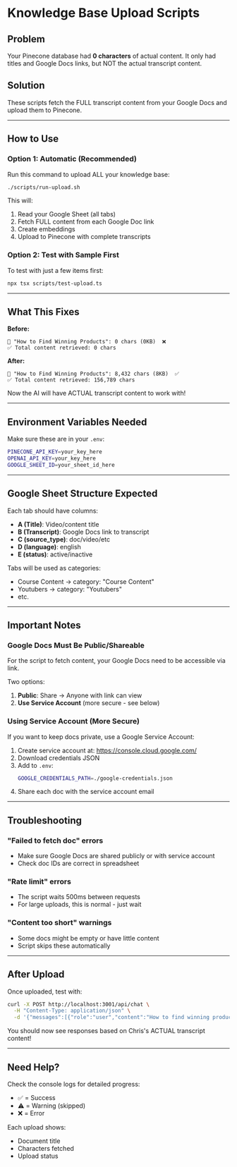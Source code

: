 # Knowledge Base Upload Scripts

## Problem
Your Pinecone database had **0 characters** of actual content. It only had titles and Google Docs links, but NOT the actual transcript content.

## Solution
These scripts fetch the FULL transcript content from your Google Docs and upload them to Pinecone.

---

## How to Use

### Option 1: Automatic (Recommended)

Run this command to upload ALL your knowledge base:

```bash
./scripts/run-upload.sh
```

This will:
1. Read your Google Sheet (all tabs)
2. Fetch FULL content from each Google Doc link
3. Create embeddings
4. Upload to Pinecone with complete transcripts

### Option 2: Test with Sample First

To test with just a few items first:

```bash
npx tsx scripts/test-upload.ts
```

---

## What This Fixes

**Before:**
```
📄 "How to Find Winning Products": 0 chars (0KB)  ❌
✅ Total content retrieved: 0 chars
```

**After:**
```
📄 "How to Find Winning Products": 8,432 chars (8KB)  ✅
✅ Total content retrieved: 156,789 chars
```

Now the AI will have ACTUAL transcript content to work with!

---

## Environment Variables Needed

Make sure these are in your `.env`:

```bash
PINECONE_API_KEY=your_key_here
OPENAI_API_KEY=your_key_here
GOOGLE_SHEET_ID=your_sheet_id_here
```

---

## Google Sheet Structure Expected

Each tab should have columns:
- **A (Title)**: Video/content title
- **B (Transcript)**: Google Docs link to transcript
- **C (source_type)**: doc/video/etc
- **D (language)**: english
- **E (status)**: active/inactive

Tabs will be used as categories:
- Course Content → category: "Course Content"
- Youtubers → category: "Youtubers"
- etc.

---

## Important Notes

### Google Docs Must Be Public/Shareable
For the script to fetch content, your Google Docs need to be accessible via link.

Two options:
1. **Public**: Share → Anyone with link can view
2. **Use Service Account** (more secure - see below)

### Using Service Account (More Secure)

If you want to keep docs private, use a Google Service Account:

1. Create service account at: https://console.cloud.google.com/
2. Download credentials JSON
3. Add to `.env`:
   ```bash
   GOOGLE_CREDENTIALS_PATH=./google-credentials.json
   ```
4. Share each doc with the service account email

---

## Troubleshooting

### "Failed to fetch doc" errors
- Make sure Google Docs are shared publicly or with service account
- Check doc IDs are correct in spreadsheet

### "Rate limit" errors
- The script waits 500ms between requests
- For large uploads, this is normal - just wait

### "Content too short" warnings
- Some docs might be empty or have little content
- Script skips these automatically

---

## After Upload

Once uploaded, test with:

```bash
curl -X POST http://localhost:3001/api/chat \
  -H "Content-Type: application/json" \
  -d '{"messages":[{"role":"user","content":"How to find winning products"}],"agentId":"chatgpt4"}'
```

You should now see responses based on Chris's ACTUAL transcript content!

---

## Need Help?

Check the console logs for detailed progress:
- ✅ = Success
- ⚠️ = Warning (skipped)
- ❌ = Error

Each upload shows:
- Document title
- Characters fetched
- Upload status

